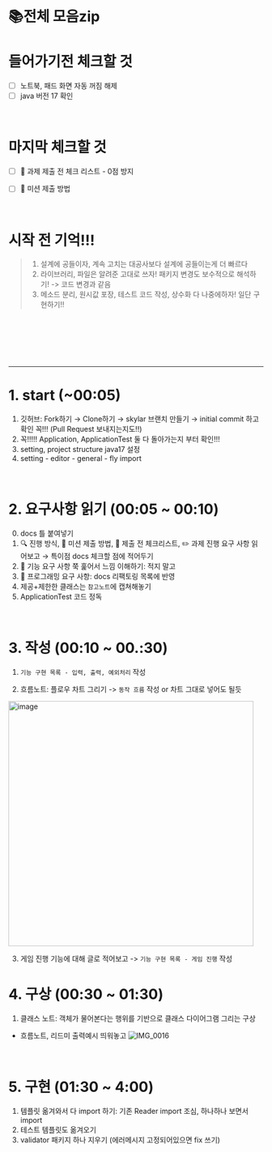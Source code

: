 # 📚전체 모음zip
# 들어가기전 체크할 것
- [ ] 노트북, 패드 화면 자동 꺼짐 해제
- [ ] java 버전 17 확인

<br>

# 마지막 체크할 것
- [ ] 🚨 과제 제출 전 체크 리스트 - 0점 방지
- [ ] 📮 미션 제출 방법


<br>

# 시작 전 기억!!!  
> 1. 설계에 공들이자, 계속 고치는 대공사보다 설계에 공들이는게 더 빠르다
> 2. 라이브러리, 파일은 알려준 고대로 쓰자! 패키지 변경도 보수적으로 해석하기! -> 코드 변경과 같음
> 3. 메소드 분리, 원시값 포장, 테스트 코드 작성, 상수화 다 나중에하자! 일단 구현하기!!

<br>

<br>
<br>
<br>
<br>

-----
# 1. start (~00:05)
1. 깃허브: Fork하기 → Clone하기 → skylar 브랜치 만들기 → initial commit 하고 확인 꼭!!! (Pull Request 보내지는지도!!)
2. 꼭!!!!! Application, ApplicationTest 둘 다 돌아가는지 부터 확인!!!
3. setting, project structure java17 설정
4. setting - editor - general - fly import

<br>

# 2. 요구사항 읽기 (00:05 ~ 00:10)
0. docs 틀 붙여넣기
1. 🔍 진행 방식, 📮 미션 제출 방법, 🚨 제출 전 체크리스트, ✏️ 과제 진행 요구 사항 읽어보고 →  특이점 docs 체크할 점에 적어두기
2. 🚀 기능 요구 사항 쭉 훑어서 느낌 이해하기: 적지 말고
3. 🎯 프로그래밍 요구 사항: docs 리팩토링 목록에 반영
4. 제공+제한한 클래스는 `참고노트`에 캡쳐해놓기
5. ApplicationTest 코드 정독

<br>

# 3. 작성  (00:10 ~ 00.:30)
1. `기능 구현 목록 - 입력, 출력, 예외처리` 작성

2. 흐름노트: 플로우 차트 그리기 -> `동작 흐름` 작성 or 차트 그대로 넣어도 될듯
<img width="484" alt="image" src="https://github.com/skylar1220/wootech-final-test-study/assets/110809927/1a31b0bc-6b87-4959-81f6-ca67f2702865">


3. 게임 진행 기능에 대해 글로 적어보고 -> `기능 구현 목록 - 게임 진행` 작성

# 4. 구상 (00:30 ~ 01:30)
1. 클래스 노트: 객체가 물어본다는 행위를 기반으로 클래스 다이어그램 그리는 구상
- 흐름노트, 리드미 출력예시 띄워놓고
![IMG_0016](https://github.com/skylar1220/wootech-final-test-study/assets/110809927/7d5836f0-3967-4bdb-bf9f-7e91db09bc42)


 
<br>

# 5. 구현 (01:30 ~ 4:00)
1. 템플릿 옮겨와서 다 import 하기: 기존 Reader import 조심, 하나하나 보면서 import
2. 테스트 템플릿도 옮겨오기
3. validator 패키지 하나 지우기 (에러메시지 고정되어있으면 fix 쓰기)

